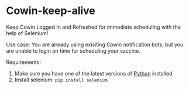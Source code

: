 # Cowin-keep-alive
Keep Cowin Logged In and Refreshed for immediate scheduling with the help of Selenium! 

Use case: You are already using exisiting Cowin notification bots, but you are unable to login on time for scheduling your vaccine. 

Requirements:

1. Make sure you have one of the latest versions of [Python](https://www.python.org/downloads/) installed
2. Install selenium: `pip install selenium`
